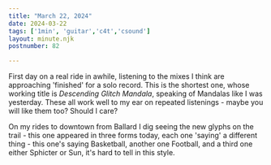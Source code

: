 ```yaml
---
title: "March 22, 2024"
date: 2024-03-22
tags: ['1min', 'guitar','c4t','csound']
layout: minute.njk
postnumber: 82

---
```


First day on a real ride in awhile, listening to the mixes I think are approaching 'finished' for a solo record. This is the shortest one, whose working title is *Descending Glitch Mandala*, speaking of Mandalas like I was yesterday. These all work well to my ear on repeated listenings - maybe you will like them too? Should I care?

On my rides to downtown from Ballard I dig seeing the new glyphs on the trail - this one appeared in three forms today, each one 'saying' a different thing - this one's saying Basketball, another one Football, and a third one either Sphicter or Sun, it's hard to tell in this style. 